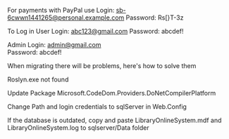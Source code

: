 For payments with PayPal use 
Login: sb-6cwwn1441265@personal.example.com
Password: Rs[}T-3z

To Log in
User
Login: abc123@gmail.com
Password: abcdef!

Admin
Login: admin@gmail.com  
Password: abcdef!






When migrating there will be problems, here's how to solve them

Roslyn.exe not found

Update Package Microsoft.CodeDom.Providers.DoNetCompilerPlatform

Change Path and login credentials to sqlServer in Web.Config

If the database is outdated, copy and paste LibraryOnlineSystem.mdf and LibraryOnlineSystem.log to sqlserver/Data folder
